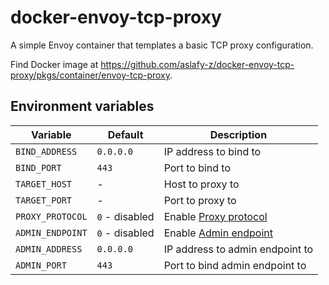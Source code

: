 # docker-envoy-tcp-proxy

A simple Envoy container that templates a basic TCP proxy configuration.

Find Docker image at <https://github.com/aslafy-z/docker-envoy-tcp-proxy/pkgs/container/envoy-tcp-proxy>.

## Environment variables

| Variable | Default | Description |
| --- | --- | --- |
| `BIND_ADDRESS` | `0.0.0.0` | IP address to bind to |
| `BIND_PORT` | `443` | Port to bind to |
| `TARGET_HOST` | - | Host to proxy to |
| `TARGET_PORT` | - | Port to proxy to |
| `PROXY_PROTOCOL` | `0` - disabled | Enable [Proxy protocol](https://www.envoyproxy.io/docs/envoy/latest/intro/arch_overview/other_features/ip_transparency#proxy-protocol) |
| `ADMIN_ENDPOINT` | `0` - disabled | Enable [Admin endpoint](https://www.envoyproxy.io/docs/envoy/latest/operations/admin#operations-admin-interface) |
| `ADMIN_ADDRESS` | `0.0.0.0` | IP address to admin endpoint to |
| `ADMIN_PORT` | `443` | Port to bind admin endpoint to |
